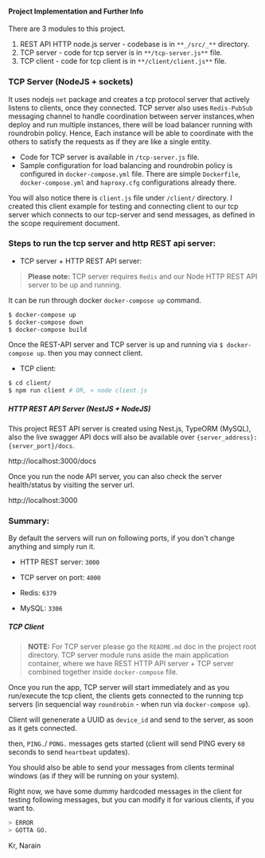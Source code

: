 #### Project Implementation and Further Info

There are 3 modules to this project.

1. REST API HTTP node.js server - codebase is in `**_/src/_**` directory.
2. TCP server - code for tcp server is in `**/tcp-server.js**` file.
3. TCP client - code for tcp client is in `**/client/client.js**` file.

### TCP Server (NodeJS + sockets)

It uses nodejs `net` package and creates a tcp protocol server that actively listens to clients, once they connected. TCP server also uses `Redis-PubSub` messaging channel to handle coordination between server instances,when deploy and run multiple instances, there will be load balancer running with roundrobin policy. Hence, Each instance will be able to coordinate with the others to satisfy the requests as if they are like a single entity.

- Code for TCP server is available in `/tcp-server.js` file.
- Sample configuration for load balancing and roundrobin policy is configured in `docker-compose.yml` file. There are simple `Dockerfile`, `docker-compose.yml` and `haproxy.cfg` configurations already there.

You will also notice there is `client.js` file under `/client/` directory. I created this client example for testing and connecting client to our tcp server which connects to our tcp-server and send messages, as defined in the scope requirement document.

### Steps to run the tcp server and http REST api server:

- TCP server + HTTP REST API server:

> **Please note:** TCP server requires `Redis` and our Node HTTP REST API server to be up and running.


It can be run through docker `docker-compose up` command.

```bash
$ docker-compose up
$ docker-compose down
$ docker-compose build
```

Once the REST-API server and TCP server is up and running via `$ docker-compose up`. then you may connect client.

- TCP client:

```bash
$ cd client/
$ npm run client # OR, > node client.js
```

##### HTTP REST API Server (NestJS + NodeJS)

This project REST API server is created using Nest.js, TypeORM (MySQL), also the live swagger API docs will also be available over `{server_address}:{server_port}/docs`. 

http://localhost:3000/docs


Once you run the node API server, you can also check the server health/status by visiting the server url.

http://localhost:3000


### Summary:

By default the servers will run on following ports, if you don't change anything and simply run it.

- HTTP REST server: `3000`
- TCP server on port: `4000`

- Redis: `6379`
- MySQL: `3306`



##### TCP Client

> **NOTE:** For TCP server please go the `README.md` doc in the project root directory. TCP server module runs aside the main application container, where we have REST HTTP API server + TCP server combined together inside `docker-compose` file.

Once you run the app, TCP server will start immediately and as you run/execute the tcp client, the clients gets connected to the running tcp servers (in sequencial way `roundrobin` - when run via `docker-compose up`).

Client will genenerate a UUID as `device_id` and send to the server, as soon as it gets connected.

then, `PING.`/ `PONG.` messages gets started (client will send PING every `60` seconds to send `heartbeat` updates).

You should also be able to send your messages from clients terminal windows (as if they will be running on your system).


Right now, we have some dummy hardcoded messages in the client for testing following messages, but you can modify it for various clients, if you want to.

```bash
> ERROR
> GOTTA GO.
```

Kr, Narain